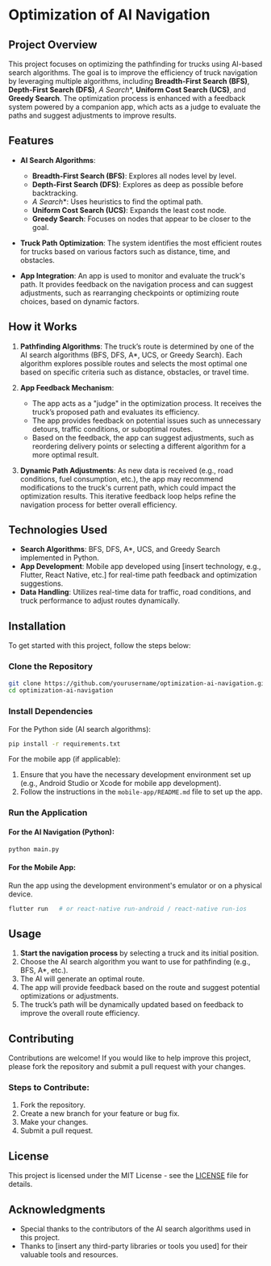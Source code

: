 # **Optimization of AI Navigation**

## **Project Overview**

This project focuses on optimizing the pathfinding for trucks using AI-based search algorithms. The goal is to improve the efficiency of truck navigation by leveraging multiple algorithms, including **Breadth-First Search (BFS)**, **Depth-First Search (DFS)**, **A* Search**, **Uniform Cost Search (UCS)**, and **Greedy Search**. The optimization process is enhanced with a feedback system powered by a companion app, which acts as a judge to evaluate the paths and suggest adjustments to improve results.

## **Features**

- **AI Search Algorithms**:
  - **Breadth-First Search (BFS)**: Explores all nodes level by level.
  - **Depth-First Search (DFS)**: Explores as deep as possible before backtracking.
  - **A* Search**: Uses heuristics to find the optimal path.
  - **Uniform Cost Search (UCS)**: Expands the least cost node.
  - **Greedy Search**: Focuses on nodes that appear to be closer to the goal.

- **Truck Path Optimization**: The system identifies the most efficient routes for trucks based on various factors such as distance, time, and obstacles.

- **App Integration**: An app is used to monitor and evaluate the truck's path. It provides feedback on the navigation process and can suggest adjustments, such as rearranging checkpoints or optimizing route choices, based on dynamic factors.

## **How it Works**

1. **Pathfinding Algorithms**: The truck’s route is determined by one of the AI search algorithms (BFS, DFS, A*, UCS, or Greedy Search). Each algorithm explores possible routes and selects the most optimal one based on specific criteria such as distance, obstacles, or travel time.

2. **App Feedback Mechanism**: 
   - The app acts as a "judge" in the optimization process. It receives the truck’s proposed path and evaluates its efficiency.
   - The app provides feedback on potential issues such as unnecessary detours, traffic conditions, or suboptimal routes.
   - Based on the feedback, the app can suggest adjustments, such as reordering delivery points or selecting a different algorithm for a more optimal result.

3. **Dynamic Path Adjustments**: As new data is received (e.g., road conditions, fuel consumption, etc.), the app may recommend modifications to the truck's current path, which could impact the optimization results. This iterative feedback loop helps refine the navigation process for better overall efficiency.

## **Technologies Used**

- **Search Algorithms**: BFS, DFS, A*, UCS, and Greedy Search implemented in Python.
- **App Development**: Mobile app developed using [insert technology, e.g., Flutter, React Native, etc.] for real-time path feedback and optimization suggestions.
- **Data Handling**: Utilizes real-time data for traffic, road conditions, and truck performance to adjust routes dynamically.

## **Installation**

To get started with this project, follow the steps below:

### **Clone the Repository**

```bash
git clone https://github.com/yourusername/optimization-ai-navigation.git
cd optimization-ai-navigation
```

### **Install Dependencies**

For the Python side (AI search algorithms):

```bash
pip install -r requirements.txt
```

For the mobile app (if applicable):

1. Ensure that you have the necessary development environment set up (e.g., Android Studio or Xcode for mobile app development).
2. Follow the instructions in the `mobile-app/README.md` file to set up the app.

### **Run the Application**

#### For the AI Navigation (Python):

```bash
python main.py
```

#### For the Mobile App:

Run the app using the development environment's emulator or on a physical device.

```bash
flutter run   # or react-native run-android / react-native run-ios
```

## **Usage**

1. **Start the navigation process** by selecting a truck and its initial position.
2. Choose the AI search algorithm you want to use for pathfinding (e.g., BFS, A*, etc.).
3. The AI will generate an optimal route.
4. The app will provide feedback based on the route and suggest potential optimizations or adjustments.
5. The truck’s path will be dynamically updated based on feedback to improve the overall route efficiency.

## **Contributing**

Contributions are welcome! If you would like to help improve this project, please fork the repository and submit a pull request with your changes.

### **Steps to Contribute:**

1. Fork the repository.
2. Create a new branch for your feature or bug fix.
3. Make your changes.
4. Submit a pull request.

## **License**

This project is licensed under the MIT License - see the [LICENSE](LICENSE) file for details.

## **Acknowledgments**

- Special thanks to the contributors of the AI search algorithms used in this project.
- Thanks to [insert any third-party libraries or tools you used] for their valuable tools and resources.
